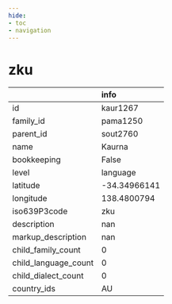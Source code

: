 ```yaml
---
hide:
- toc
- navigation
---
```

# zku
|                      | info         |
|:---------------------|:-------------|
| id                   | kaur1267     |
| family_id            | pama1250     |
| parent_id            | sout2760     |
| name                 | Kaurna       |
| bookkeeping          | False        |
| level                | language     |
| latitude             | -34.34966141 |
| longitude            | 138.4800794  |
| iso639P3code         | zku          |
| description          | nan          |
| markup_description   | nan          |
| child_family_count   | 0            |
| child_language_count | 0            |
| child_dialect_count  | 0            |
| country_ids          | AU           |